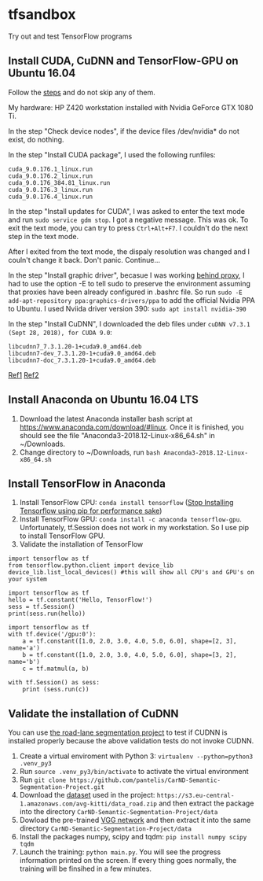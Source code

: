 # tfsandbox

Try out and test TensorFlow programs

## Install CUDA, CuDNN and TensorFlow-GPU on Ubuntu 16.04

Follow the [steps](http://blog.aicry.com/how-to-install-cuda-and-tensorflow-on-ubuntu-16-04/) and do not skip any of them.

My hardware: HP Z420 workstation installed with Nvidia GeForce GTX 1080 Ti.

In the step "Check device nodes", if the device files /dev/nvidia* do not exist, do nothing.

In the step "Install CUDA package", I used the following runfiles:
```
cuda_9.0.176.1_linux.run
cuda_9.0.176.2_linux.run
cuda_9.0.176_384.81_linux.run
cuda_9.0.176.3_linux.run
cuda_9.0.176.4_linux.run
```

In the step "Install updates for CUDA", I was asked to enter the text mode and run ```sudo service gdm stop```. I got a negative message. This was ok. To exit the text mode, you can try to press ```Ctrl+Alt+F7```. I couldn't do the next step in the text mode.

After I exited from the text mode, the dispaly resolution was changed and I couln't change it back. Don't panic. Continue...

In the step "Install graphic driver", becasue I was working [behind proxy](https://askubuntu.com/questions/53146/how-do-i-get-add-apt-repository-to-work-through-a-proxy), I had to use the option -E to tell sudo to preserve the environment assuming that proxies have been already configured in .bashrc file. So run ```sudo -E add-apt-repository ppa:graphics-drivers/ppa``` to add the official Nvidia PPA to Ubuntu. I used Nviida driver version 390: ```sudo apt install nvidia-390```

In the step "Install CuDNN", I downloaded the deb files under ```cuDNN v7.3.1 (Sept 28, 2018), for CUDA 9.0```:
```
libcudnn7_7.3.1.20-1+cuda9.0_amd64.deb
libcudnn7-dev_7.3.1.20-1+cuda9.0_amd64.deb
libcudnn7-doc_7.3.1.20-1+cuda9.0_amd64.deb
```
[Ref1](https://gist.github.com/zhanwenchen/e520767a409325d9961072f666815bb8)
[Ref2](https://websiteforstudents.com/install-proprietary-nvidia-gpu-drivers-on-ubuntu-16-04-17-10-18-04/)

## Install Anaconda on Ubuntu 16.04 LTS
1. Download the latest Anaconda installer bash script at https://www.anaconda.com/download/#linux. Once it is finished, you should see the file "Anaconda3-2018.12-Linux-x86_64.sh" in ~/Downloads.
2. Change directory to ~/Downloads, run ```bash Anaconda3-2018.12-Linux-x86_64.sh``` 

## Install TensorFlow in Anaconda

1. Install TensorFlow CPU: ```conda install tensorflow``` ([Stop Installing Tensorflow using pip for performance sake](https://towardsdatascience.com/stop-installing-tensorflow-using-pip-for-performance-sake-5854f9d9eb0c))
2. Install TensorFlow GPU: ```conda install -c anaconda tensorflow-gpu```. Unfortunately, tf.Session does not work in my workstation. So I use pip to install TensorFlow GPU.
3. Validate the installation of TensorFlow
```
import tensorflow as tf   
from tensorflow.python.client import device_lib
device_lib.list_local_devices() #this will show all CPU's and GPU's on your system
```
```
import tensorflow as tf
hello = tf.constant('Hello, TensorFlow!')
sess = tf.Session()
print(sess.run(hello))
```
```
import tensorflow as tf
with tf.device('/gpu:0'):
    a = tf.constant([1.0, 2.0, 3.0, 4.0, 5.0, 6.0], shape=[2, 3], name='a')
    b = tf.constant([1.0, 2.0, 3.0, 4.0, 5.0, 6.0], shape=[3, 2], name='b')
    c = tf.matmul(a, b)

with tf.Session() as sess:
    print (sess.run(c))
```
## Validate the installation of CuDNN 
You can use [the road-lane segmentation project](https://github.com/pantelis/CarND-Semantic-Segmentation-Project.git) to test if CUDNN is installed properly because the above validation tests do not invoke CUDNN.
1. Create a virtual enviroment with Python 3: ```virtualenv --python=python3 .venv_py3```
2. Run ```source .venv_py3/bin/activate``` to activate the virtual environment
3. Run ```git clone https://github.com/pantelis/CarND-Semantic-Segmentation-Project.git```
4. Download the [dataset](http://www.cvlibs.net/download.php?file=data_road.zip) used in the project: ```https://s3.eu-central-1.amazonaws.com/avg-kitti/data_road.zip``` and then extract the package into the directory ```CarND-Semantic-Segmentation-Project/data```
5. Dowload the pre-trained [VGG network](https://s3-us-west-1.amazonaws.com/udacity-selfdrivingcar/vgg.zip) and then extract it into the same directory ```CarND-Semantic-Segmentation-Project/data```
6. Install the packages numpy, scipy and tqdm: ```pip install numpy scipy tqdm```
7. Launch the training: ```python main.py```. You will see the progress information printed on the screen. If every thing goes normally, the training will be finsihed in a few minutes.

